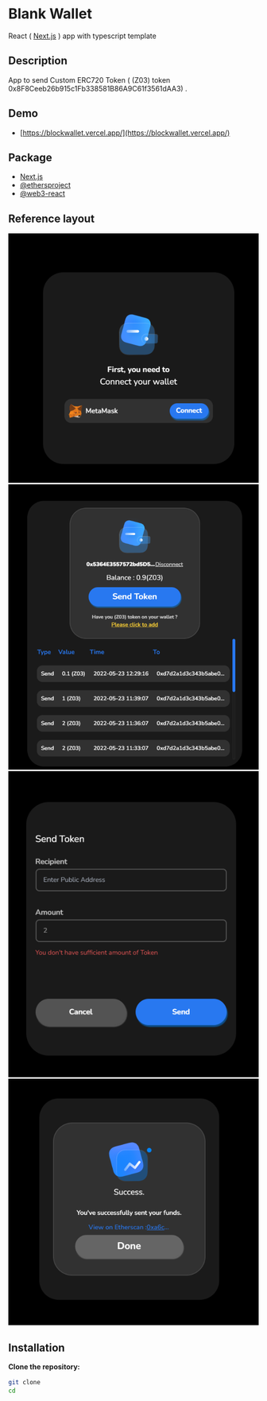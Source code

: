 # Blank Wallet

React ( [Next.js](https://nextjs.org/) ) app with typescript template

## Description

App to send Custom ERC720 Token ( (Z03) token 0x8F8Ceeb26b915c1Fb338581B86A9C61f3561dAA3) .

## Demo

-   [https://blockwallet.vercel.app/](https://blockwallet.vercel.app/)

## Package

-   [Next.js](https://nextjs.org/)
-   [@ethersproject](https://github.com/ethers-io/ethers.js)
-   [@web3-react](https://github.com/NoahZinsmeister/web3-react)

## Reference layout

![Connect wallet](connect-wallet.PNG)
![Transaction history](transaction-history.PNG)
![Transfer](transfer.PNG)
![Success transfer](success-transfer.PNG)


## Installation

**Clone the repository:**
   ```bash
   git clone 
   cd 
 ```
